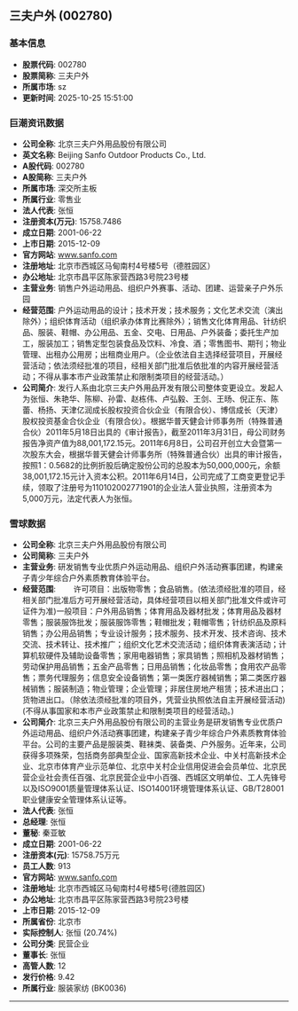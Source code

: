 ## 三夫户外 (002780)

### 基本信息

- **股票代码**: 002780
- **股票简称**: 三夫户外
- **所属市场**: sz
- **更新时间**: 2025-10-25 15:51:00

### 巨潮资讯数据

- **公司全称**: 北京三夫户外用品股份有限公司
- **英文名称**: Beijing Sanfo Outdoor Products Co., Ltd.
- **A股代码**: 002780
- **A股简称**: 三夫户外
- **所属市场**: 深交所主板
- **所属行业**: 零售业
- **法人代表**: 张恒
- **注册资本(万元)**: 15758.7486
- **成立日期**: 2001-06-22
- **上市日期**: 2015-12-09
- **官方网站**: www.sanfo.com
- **注册地址**: 北京市西城区马甸南村4号楼5号（德胜园区）
- **办公地址**: 北京市昌平区陈家营西路3号院23号楼
- **主营业务**: 销售户外运动用品、组织户外赛事、活动、团建、运营亲子户外乐园
- **经营范围**: 户外运动用品的设计；技术开发；技术服务；文化艺术交流（演出除外）；组织体育活动（组织承办体育比赛除外）；销售文化体育用品、针纺织品、服装、鞋帽、办公用品、五金、交电、日用品、户外装备；委托生产加工，服装加工；销售定型包装食品及饮料、冷食、酒；零售图书、期刊；物业管理、出租办公用房；出租商业用户。（企业依法自主选择经营项目，开展经营活动；依法须经批准的项目，经相关部门批准后依批准的内容开展经营活动；不得从事本市产业政策禁止和限制类项目的经营活动。）
- **公司简介**: 发行人系由北京三夫户外用品开发有限公司整体变更设立。发起人为张恒、朱艳华、陈柳、孙雷、赵栋伟、卢弘毅、王剑、王旸、倪正东、陈蕾、杨扬、天津亿润成长股权投资合伙企业（有限合伙）、博信成长（天津）股权投资基金合伙企业（有限合伙）。根据华普天健会计师事务所（特殊普通合伙）2011年5月18日出具的《审计报告》，截至2011年3月31日，母公司财务报告净资产值为88,001,172.15元。2011年6月8日，公司召开创立大会暨第一次股东大会，根据华普天健会计师事务所（特殊普通合伙）出具的审计报告，按照1：0.5682的比例折股后确定股份公司的总股本为50,000,000元，余额38,001,172.15元计入资本公积。2011年6月14日，公司完成了工商变更登记手续，领取了注册号为110102002771901的企业法人营业执照，注册资本为5,000万元，法定代表人为张恒。

### 雪球数据

- **公司全称**: 北京三夫户外用品股份有限公司
- **公司简称**: 三夫户外
- **主营业务**: 研发销售专业优质户外运动用品、组织户外活动赛事团建，构建亲子青少年综合户外素质教育体验平台。
- **经营范围**: 　　许可项目：出版物零售；食品销售。(依法须经批准的项目，经相关部门批准后方可开展经营活动，具体经营项目以相关部门批准文件或许可证件为准)一般项目：户外用品销售；体育用品及器材批发；体育用品及器材零售；服装服饰批发；服装服饰零售；鞋帽批发；鞋帽零售；针纺织品及原料销售；办公用品销售；专业设计服务；技术服务、技术开发、技术咨询、技术交流、技术转让、技术推广；组织文化艺术交流活动；组织体育表演活动；计算机软硬件及辅助设备零售；家用电器销售；家具销售；照相机及器材销售；劳动保护用品销售；五金产品零售；日用品销售；化妆品零售；食用农产品零售；票务代理服务；信息安全设备销售；第一类医疗器械销售；第二类医疗器械销售；服装制造；物业管理；企业管理；非居住房地产租赁；技术进出口；货物进出口。（除依法须经批准的项目外，凭营业执照依法自主开展经营活动)(不得从事国家和本市产业政策禁止和限制类项目的经营活动。)
- **公司简介**: 北京三夫户外用品股份有限公司的主营业务是研发销售专业优质户外运动用品、组织户外活动赛事团建，构建亲子青少年综合户外素质教育体验平台。公司的主要产品是服装类、鞋袜类、装备类、户外服务。近年来，公司获得多项殊荣，包括商务部典型企业、国家高新技术企业、中关村高新技术企业、北京市体育产业示范单位、北京中关村企业信用促进会会员单位、北京民营企业社会责任百强、北京民营企业中小百强、西城区文明单位、工人先锋号以及ISO9001质量管理体系认证、ISO14001环境管理体系认证、GB/T28001职业健康安全管理体系认证等。
- **法人代表**: 张恒
- **总经理**: 张恒
- **董秘**: 秦亚敏
- **成立日期**: 2001-06-22
- **注册资本(元)**: 15758.75万元
- **员工人数**: 913
- **官方网站**: www.sanfo.com
- **注册地址**: 北京市西城区马甸南村4号楼5号(德胜园区)
- **办公地址**: 北京市昌平区陈家营西路3号院23号楼
- **上市日期**: 2015-12-09
- **所属省份**: 北京市
- **实际控制人**: 张恒 (20.74%)
- **公司分类**: 民营企业
- **董事长**: 张恒
- **高管人数**: 12
- **发行价格**: 9.42
- **所属行业**: 服装家纺 (BK0036)

---